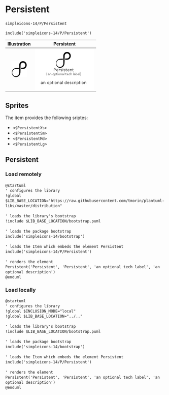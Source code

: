 # Persistent


```text
simpleicons-14/P/Persistent
```

```text
include('simpleicons-14/P/Persistent')
```



| Illustration | Persistent |
| :---: | :---: |
| ![illustration for Illustration](../../simpleicons-14/P/Persistent.png) | ![illustration for Persistent](../../simpleicons-14/P/Persistent.Local.png) |



## Sprites
The item provides the following sriptes:

- `<$PersistentXs>`
- `<$PersistentSm>`
- `<$PersistentMd>`
- `<$PersistentLg>`





## Persistent

### Load remotely
```plantuml
@startuml
' configures the library
!global $LIB_BASE_LOCATION="https://raw.githubusercontent.com/tmorin/plantuml-libs/master/distribution"

' loads the library's bootstrap
!include $LIB_BASE_LOCATION/bootstrap.puml

' loads the package bootstrap
include('simpleicons-14/bootstrap')

' loads the Item which embeds the element Persistent
include('simpleicons-14/P/Persistent')

' renders the element
Persistent('Persistent', 'Persistent', 'an optional tech label', 'an optional description')
@enduml
```

### Load locally
```plantuml
@startuml
' configures the library
!global $INCLUSION_MODE="local"
!global $LIB_BASE_LOCATION="../.."

' loads the library's bootstrap
!include $LIB_BASE_LOCATION/bootstrap.puml

' loads the package bootstrap
include('simpleicons-14/bootstrap')

' loads the Item which embeds the element Persistent
include('simpleicons-14/P/Persistent')

' renders the element
Persistent('Persistent', 'Persistent', 'an optional tech label', 'an optional description')
@enduml
```

